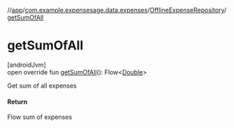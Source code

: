 //[app](../../../index.md)/[com.example.expensesage.data.expenses](../index.md)/[OfflineExpenseRepository](index.md)/[getSumOfAll](get-sum-of-all.md)

# getSumOfAll

[androidJvm]\
open override fun [getSumOfAll](get-sum-of-all.md)(): Flow&lt;[Double](https://kotlinlang.org/api/latest/jvm/stdlib/kotlin/-double/index.html)&gt;

Get sum of all expenses

#### Return

Flow<Double> sum of expenses
